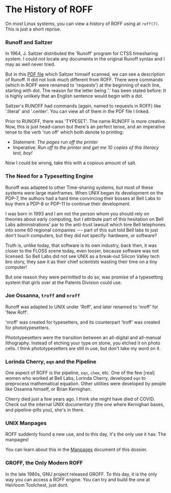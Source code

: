 # The History of ROFF

On most Linux systems, you can view a history of ROFF using at `roff(7)`. This is just a short reprise.


### Runoff and Saltzer

In 1964, J. Saltzer distributed the 'Runoff' program for CTSS timesharing system. I could not locate any documents in the original Runoff syntax and I may as well never tried.

But in this [PDF file](https://web.mit.edu/Saltzer/www/publications/ctss/AH.9.01.pdf) which Saltzer himself scanned, we can see a description of Runoff. It did not look much different from ROFF. There were commands (which in ROFF were renamed to 'requests') at the beginning of each line, starting with dot. The reason for the letter being '.' has been stated before: It is highly unlikely that an English sentence would begin with a dot.

Saltzer's RUNOFF had commands (again, named to requests in ROFF) like '.literal' and '.center'. You can view all of them in the PDF file I linked.

Prior to RUNOFF, there was 'TYPESET'. The name RUNOFF is more creative. Now, this is just head-canon but there's an perfect tense, and an imperative tense to the verb 'run off' which both denote to printing:

* Statement: *The pages run off the printer*
* Imperative: *Run off to the printer and get me 10 copies of this literacy test, boy!*

Now I could be wrong, take this with a copious amount of salt.

### The Need for a Typesetting Engine

Runoff was adapted to other Time-sharing systems, but most of these systems were large mainframes. When UNIX began its development on the PDP-7, the authors had a hard time convincing their bosses at Bell Labs to buy them a PDP-8 or PDP-11 to continue their development.

I was born in 1993 and I am not the person whom you should rely on theories about early computing, but I attribute part of this hesitation on Bell Labs administrations' par to the anti-trust lawsuit which tore Bell telephones into some 60 regional companies --- part of this suit told Bell labs to just don't touch computers, but they did not specify: hardware, or software?

Truth is, unlike today, that software is its own industry, back then, it was closer to the FLOSS scene today, even looser, because software was not licensed. So Bell Labs did not see UNIX as a break-out Silicon Valley tech bro story, they saw it as their chief scientists wasting their time on a tiny computer!

But one reason they were permitted to do so, was promise of a typesetting system that girls over at the Patents Division could use. 


### Joe Ossanna, `troff` and `nroff`

Runoff was adapted to UNIX under 'Roff', and later renamed to 'nroff' for 'New Roff'.

'nroff' was created for typesetters, and its counterpart 'troff' was created for phototypesetters.

Phototypesetters were the transition between an all-digital and all-manual lithography. Instead of etching your type on stone, you etched it on photo cells. I think phototypesetters are still in use, but don't take my word on it.


### Lorinda Cherry, `eqn` and the Pipeline

One aspect of ROFF is the pipeline, `eqn`, `chem`, etc. One of the few [real] women who worked at Bell Labs, Lorinda Cherry, developed `eqn` to preprocess mathematical equation. Other utilities were developed by people like Ossanna himself, or Brian Kernighan. 

Cherry died just a few years ago. I think she might have died of COVID. Check out the internal UNIX documentary (the one where Kernighan bases, and pipeline-pills you), she's in there.

### UNIX Manpages

ROFF suddenly found a new use, and to this day, it's the only use it has: The manpages!

You can learn about this in the [Manpages](ROFF-MANPAGES.md) document of this dossier.


### GROFF, the Only Modern ROFF


In the late 1980s, GNU project released GROFF. To this day, it is the only way you can access a ROFF engine. You can try and build the one at Heirloom Toolchest, just dont.




